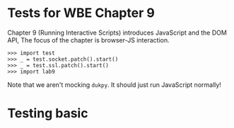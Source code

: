 Tests for WBE Chapter 9
=======================

Chapter 9 (Running Interactive Scripts) introduces JavaScript and the DOM API,
The focus of the chapter is browser-JS
interaction.

    >>> import test
    >>> _ = test.socket.patch().start()
    >>> _ = test.ssl.patch().start()
    >>> import lab9

Note that we aren't mocking `dukpy`. It should just run JavaScript normally!

Testing basic <script> support
==============================

The browser should download JavaScript code mentioned in a `<script>` tag:

    >>> url2 = lab9.URL(test.socket.serve(""))
    >>> url = lab9.URL(test.socket.serve("<script src=" + str(url2) + "></script>"))
    >>> lab9.Browser().load(url)
    >>> test.socket.last_request(str(url2))
    b'GET /0 HTTP/1.0\r\nHost: test\r\n\r\n'

If the script succeeds, the browser prints nothing:

    >>> test.socket.respond(str(url2), b"HTTP/1.0 200 OK\r\n\r\nvar x = 2; x + x")
    >>> lab9.Browser().load(url)

If instead the script crashes, the browser prints an error message:

    >>> test.socket.respond(str(url2), b"HTTP/1.0 200 OK\r\n\r\nthrow Error('Oops');")
    >>> lab9.Browser().load(url) #doctest: +ELLIPSIS
    Script http://test/0 crashed Error: Oops
    ...

Note that in the last test I set the `ELLIPSIS` flag to elide the duktape stack
trace.

Testing JSContext
=================

For the rest of these tests we're going to use `console.log` for most testing:

    >>> script = "console.log('Hello, world!')"
    >>> test.socket.respond(str(url2), b"HTTP/1.0 200 OK\r\n\r\n" + script.encode("utf8"))
    >>> lab9.Browser().load(url)
    Hello, world!

Note that you can print other data structures as well:

    >>> script = "console.log([2, 3, 4])"
    >>> test.socket.respond(str(url2), b"HTTP/1.0 200 OK\r\n\r\n" + script.encode("utf8"))
    >>> lab9.Browser().load(url)
    [2, 3, 4]

Let's test that variables work:

    >>> script = "var x = 'Hello!'; console.log(x)"
    >>> test.socket.respond(str(url2), b"HTTP/1.0 200 OK\r\n\r\n" + script.encode("utf8"))
    >>> lab9.Browser().load(url)
    Hello!
    
Next let's try to do two scripts:

    >>> url2 = 'http://test.test/js1'
    >>> url3 = 'http://test.test/js2'
    >>> html_page = "<script src=" + url2 + "></script>" + "<script src=" + url3 + "></script>"
    >>> test.socket.respond(str(url), b"HTTP/1.0 200 OK\r\n\r\n" + html_page.encode("utf8"))
    >>> test.socket.respond(str(url2), b"HTTP/1.0 200 OK\r\n\r\nvar x = 'Testing, testing';")
    >>> test.socket.respond(str(url3), b"HTTP/1.0 200 OK\r\n\r\nconsole.log(x);")
    >>> lab9.Browser().load(url)
    Testing, testing

Testing querySelectorAll
========================

The `querySelectorAll` method is easiest to test by looking at the number of
matching nodes:

    >>> page = """<!doctype html>
    ... <div>
    ...   <p id=lorem>Lorem</p>
    ...   <p class=ipsum>Ipsum</p>
    ... </div>"""
    >>> test.socket.respond(str(url), b"HTTP/1.0 200 OK\r\n\r\n" + page.encode("utf8"))
    >>> b = lab9.Browser()
    >>> b.load(url)
    >>> js = b.tabs[0].js
    >>> js.run("document.querySelectorAll('div').length")
    1
    >>> js.run("document.querySelectorAll('p').length")
    2
    >>> js.run("document.querySelectorAll('html').length")
    1
    
That last query is finding an implicit tag. Complex queries are also supported

    >>> js.run("document.querySelectorAll('html p').length")
    2
    >>> js.run("document.querySelectorAll('html body div p').length")
    2
    >>> js.run("document.querySelectorAll('body html div p').length")
    0

Testing getAttribute
====================

`querySelectorAll` should return `Node` objects:

    >>> js.run("document.querySelectorAll('html')[0] instanceof Node")
    True


Once we have a `Node` object we can call `getAttribute`:

    >>> js.run("document.querySelectorAll('p')[0].getAttribute('id')")
    'lorem'

Note that this is "live": as the page changes `querySelectorAll` gives new results:

    >>> b.tabs[0].nodes.children[0].children[0].children[0].attributes['id'] = 'blah'
    >>> js.run("document.querySelectorAll('p')[0].getAttribute('id')")
    'blah'

Testing innerHTML
=================

Testing `innerHTML` is tricky because it knowingly misbehaves on hard-to-parse
HTML fragments. So we must purposely avoid testing those.

One annoying thing about `innerHTML` is that, since it is an assignment, it
returns its right hand side. I use `void()` to avoid testing that.

    >>> js.run("void(document.querySelectorAll('p')[0].innerHTML" +
    ...     " = 'This is a <b id=new>new</b> element!')")

Once we've changed the page, the browser should re-render:

    >>> lab9.print_tree(b.tabs[0].document)
     DocumentLayout()
       BlockLayout[block](x=13, y=18, width=774, height=30.0, node=<html>)
         BlockLayout[block](x=13, y=18, width=774, height=30.0, node=<body>)
           BlockLayout[block](x=13, y=18, width=774, height=30.0, node=<div>)
             BlockLayout[inline](x=13, y=18, width=774, height=15.0, node=<p id="blah">)
               LineLayout(x=13, y=18, width=774, height=15.0)
                 TextLayout(x=13, y=20.25, width=48, height=12, node='This is a ', word=This)
                 TextLayout(x=73, y=20.25, width=24, height=12, node='This is a ', word=is)
                 TextLayout(x=109, y=20.25, width=12, height=12, node='This is a ', word=a)
                 TextLayout(x=133, y=20.25, width=36, height=12, node='new', word=new)
                 TextLayout(x=181, y=20.25, width=96, height=12, node=' element!', word=element!)
             BlockLayout[inline](x=13, y=33.0, width=774, height=15.0, node=<p class="ipsum">)
               LineLayout(x=13, y=33.0, width=774, height=15.0)
                 TextLayout(x=13, y=35.25, width=60, height=12, node='Ipsum', word=Ipsum)

Note that there's now many `TextLayout`s inside the first `LineLayout`, one per
new word.

Now that we've modified the page we should be able to find the new elements:

    >>> js.run("document.querySelectorAll('b').length")
    1

We should also be able to delete nodes this way:

    >>> js.run("var old_b = document.querySelectorAll('b')[0]")
    >>> js.run("void(document.querySelectorAll('p')[0].innerHTML = 'Lorem')")
    >>> js.run("document.querySelectorAll('b').length")
    0
    
The page is rer-endered again:

    >>> lab9.print_tree(b.tabs[0].document)
     DocumentLayout()
       BlockLayout[block](x=13, y=18, width=774, height=30.0, node=<html>)
         BlockLayout[block](x=13, y=18, width=774, height=30.0, node=<body>)
           BlockLayout[block](x=13, y=18, width=774, height=30.0, node=<div>)
             BlockLayout[inline](x=13, y=18, width=774, height=15.0, node=<p id="blah">)
               LineLayout(x=13, y=18, width=774, height=15.0)
                 TextLayout(x=13, y=20.25, width=60, height=12, node='Lorem', word=Lorem)
             BlockLayout[inline](x=13, y=33.0, width=774, height=15.0, node=<p class="ipsum">)
               LineLayout(x=13, y=33.0, width=774, height=15.0)
                 TextLayout(x=13, y=35.25, width=60, height=12, node='Ipsum', word=Ipsum)

Despite this, the old nodes should stick around:

    >>> js.run("old_b.getAttribute('id')")
    'new'

Testing events
==============

Events are the trickiest thing to test here. First, let's do a basic test of
adding an event listener and then triggering it. I'll use the `div` element to
test things:

    >>> div = b.tabs[0].nodes.children[0].children[0]
    >>> js.run("var div = document.querySelectorAll('div')[0]")
    >>> js.run("div.addEventListener('test', function(e) { console.log('Listener ran!')})")
    >>> js.dispatch_event("test", div)
    Listener ran!
    False

The `False` is from our `preventDefault` handling (we didn't call it).

Let's test each of our automatic event types. We'll need a new web page with a
link, a button, and an input area:

    >>> page = """<!doctype html>
    ... <a href=page2>Click me!</a>
    ... <form action=/post>
    ...   <input name=input value=hi>
    ...   <button>Submit</button>
    ... </form>"""
    >>> test.socket.respond(str(url), b"HTTP/1.0 200 OK\r\n\r\n" + page.encode("utf8"))
    >>> b.load(url)
    >>> js = b.tabs[1].js

Now we're going test five event handlers: clicking on the link, clicking on the
input, typing into the input, clicking on the button, and submitting the form.
We'll have a mix of `preventDefault` and non-`preventDefault` handlers to test
that feature as well.

    >>> js.run("var a = document.querySelectorAll('a')[0]")
    >>> js.run("var form = document.querySelectorAll('form')[0]")
    >>> js.run("var input = document.querySelectorAll('input')[0]")
    >>> js.run("var button = document.querySelectorAll('button')[0]")
    
Note that the `input` element has a value of `hi`:

    >>> js.run("input.getAttribute('value')")
    'hi'

Clicking on the link should be canceled because we don't actually want to
navigate to a new page.

    >>> js.run("a.addEventListener('click', " +
    ...     "function(e) { console.log('a clicked'); e.preventDefault()})")

For the `input` element, clicking should work, because we need to focus it to
type into it. But let's cancel the `keydown` event just to test that that works.

    >>> js.run("input.addEventListener('click', " +
    ...     "function(e) { console.log('input clicked')})")
    >>> js.run("input.addEventListener('keydown', " +
    ...     "function(e) { console.log('input typed'); e.preventDefault()})")

Finally, let's allow clicking on the button but then cancel the form submission:

    >>> js.run("button.addEventListener('click', " +
    ...     "function(e) { console.log('button clicked')})")
    >>> js.run("form.addEventListener('submit', " +
    ...     "function(e) { console.log('form submitted'); e.preventDefault()})")

With these all set up, we need to do some clicking and typing to trigger these
events. The display list gives us coordinates for clicking.

    >>> lab9.print_tree(b.tabs[1].document)
     DocumentLayout()
       BlockLayout[block](x=13, y=18, width=774, height=30.0, node=<html>)
         BlockLayout[block](x=13, y=18, width=774, height=30.0, node=<body>)
           BlockLayout[inline](x=13, y=18, width=774, height=15.0, node=<a href="page2">)
             LineLayout(x=13, y=18, width=774, height=15.0)
               TextLayout(x=13, y=20.25, width=60, height=12, node='Click me!', word=Click)
               TextLayout(x=85, y=20.25, width=36, height=12, node='Click me!', word=me!)
           BlockLayout[inline](x=13, y=33.0, width=774, height=15.0, node=<form action="/post">)
             LineLayout(x=13, y=33.0, width=774, height=15.0)
               InputLayout(x=13, y=35.25, width=200, height=12, type=input)
               InputLayout(x=225, y=35.25, width=200, height=12, type=button text=Submit)

    a clicked
    >>> b.tabs[1].click(14, 40)
    input clicked
    >>> b.tabs[1].keypress('t')
    input typed
    >>> b.tabs[1].click(230, 40)
    button clicked
    form submitted

However, we should not have navigated away from the original URL, because we
prevented submission:

    >>> b.tabs[1].history
    [URL(scheme=http, host=test, port=80, path='/1')]
    
Similarly, when we clicked on the `input` element its `value` should be cleared,
but when we then typed `t` into it that was canceled so the value should still
be empty at the end:

    >>> js.run("input.getAttribute('value')")
    ''
